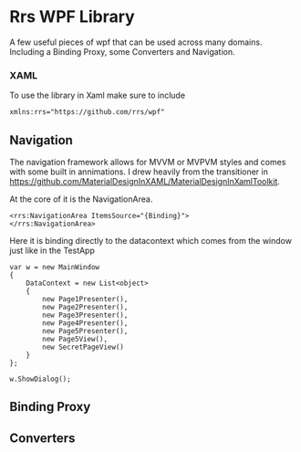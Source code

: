 # Rrs WPF Library

A few useful pieces of wpf that can be used across many domains. Including a Binding Proxy, some Converters and Navigation.


### XAML

To use the library in Xaml make sure to include

```
xmlns:rrs="https://github.com/rrs/wpf"
```

## Navigation

The navigation framework allows for MVVM or MVPVM styles and comes with some built in annimations. I drew heavily from the transitioner in https://github.com/MaterialDesignInXAML/MaterialDesignInXamlToolkit.

At the core of it is the NavigationArea.

```
<rrs:NavigationArea ItemsSource="{Binding}">
</rrs:NavigationArea>
```

Here it is binding directly to the datacontext which comes from the window just like in the TestApp

```
var w = new MainWindow
{
    DataContext = new List<object>
    {
        new Page1Presenter(),
        new Page2Presenter(),
        new Page3Presenter(),
        new Page4Presenter(),
        new Page5Presenter(),
        new Page5View(),
        new SecretPageView()
    }
};

w.ShowDialog();
```

## Binding Proxy


## Converters

